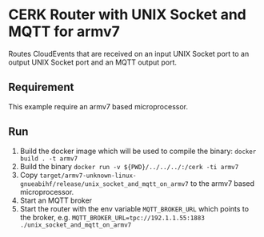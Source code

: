 # CERK Router with UNIX Socket and MQTT for armv7

Routes CloudEvents that are received on an input UNIX Socket port to an output UNIX Socket port and an MQTT output port.

## Requirement

This example require an armv7 based microprocessor.

## Run

1. Build the docker image which will be used to compile the binary:
    `docker build . -t armv7`
2. Build the binary
    `docker run -v ${PWD}/../../../:/cerk -ti armv7`
3. Copy `target/armv7-unknown-linux-gnueabihf/release/unix_socket_and_mqtt_on_armv7` to the armv7 based microprocessor.
5. Start an MQTT broker
4. Start the router with the env variable `MQTT_BROKER_URL` which points to the broker, e.g. `MQTT_BROKER_URL=tpc://192.1.1.55:1883 ./unix_socket_and_mqtt_on_armv7`
